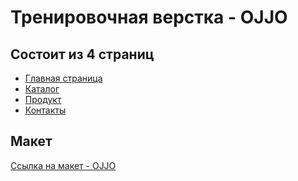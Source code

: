 <h1>Тренировочная верстка - OJJO</h1>

<h2>Состоит из 4 страниц</h2>
<ul>
  <li><a href="https://romasereda.github.io/OJJO/index.html">Главная страница</a></li>
  <li><a href="https://romasereda.github.io/OJJO/catalog.html">Каталог</a></li>
  <li><a href="https://romasereda.github.io/OJJO/product.html">Продукт</a></li>
  <li><a href="https://romasereda.github.io/OJJO/contacts.html">Контакты</a></li>
</ul>

<h2>Макет</h2>
<a href="https://www.figma.com/file/gYAEcIy0N9RaE0L5rsxlR8/Templates-%2316.-More-on-Figma.info?node-id=0%3A1">Ссылка на макет - OJJO</a>
